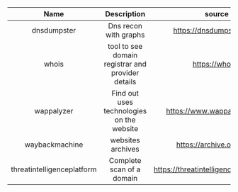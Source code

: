 |            Name            |                    Description                    |                 source                 |
|:--------------------------:|:-------------------------------------------------:|:--------------------------------------:|
|        dnsdumpster         |               Dns recon with graphs               |        https://dnsdumpster.com/        |
|           whois            | tool to see domain registrar and provider details |            https://who.is/             |
|         wappalyzer         |     Find out uses technologies on the website     |      https://www.wappalyzer.com/       |
|       waybackmachine       |                 websites archives                 |        https://archive.org/web/        |
| threatintelligenceplatform |             Complete scan of a domain             | https://threatintelligenceplatform.com |






